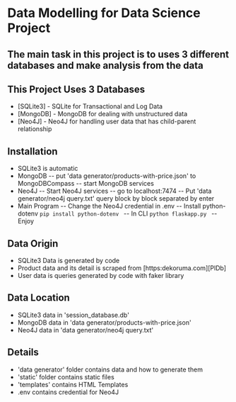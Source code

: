 # Data Modelling for Data Science Project

## The main task in this project is to uses 3 different databases and make analysis from the data

## This Project Uses 3 Databases
- [SQLite3] - SQLite for Transactional and Log Data
- [MongoDB] - MongoDB for dealing with unstructured data
- [Neo4J] - Neo4J for handling user data that has child-parent relationship

## Installation
- SQLite3 is automatic
- MongoDB
-- put 'data generator/products-with-price.json' to MongoDBCompass
-- start MongoDB services
- Neo4J
-- Start Neo4J services
-- go to localhost:7474
-- Put 'data generator/neo4j query.txt' query block by block separated by enter
- Main Program
-- Change the Neo4J credential in .env
-- Install python-dotenv ```pip install python-dotenv ```
-- In CLI  ```python flaskapp.py ```
-- Enjoy

## Data Origin
- SQLite3 Data is generated by code
- Product data and its detail is scraped from [https:dekoruma.com][PlDb]
- User data is queries generated by code with faker library

## Data Location
- SQLite3 data in 'session_database.db'
- MongoDB data in 'data generator/products-with-price.json'
- Neo4J data in 'data generator/neo4j query.txt'

## Details
- 'data generator' folder contains data and how to generate them
- 'static' folder contains static files
- 'templates' contains HTML Templates
- .env contains credential for Neo4J

